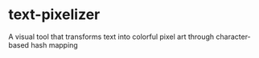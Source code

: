 # text-pixelizer
A visual tool that transforms text into colorful pixel art through character-based hash mapping
